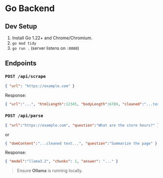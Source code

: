 # Go Backend

## Dev Setup

1. Install Go 1.22+ and Chrome/Chromium.
2. `go mod tidy`
3. `go run .` (server listens on `:8080`)

## Endpoints

### `POST /api/scrape`
```json
{ "url": "https://example.com" }
```
Response:
```json
{ "url":"...", "htmlLength":12345, "bodyLength":6789, "cleaned":"...text..." }
```

### `POST /api/parse`
```json
{ "url":"https://example.com", "question":"What are the store hours?" }
```
or
```json
{ "domContent":"...cleaned text...", "question":"Summarize the page" }
```
Response:
```json
{ "model":"llama3.2", "chunks": 1, "answer": "..." }
```

> Ensure **Ollama** is running locally.